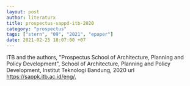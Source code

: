 ```yaml
---
layout: post
author: literaturx
title: prospectus-sappd-itb-2020
category: "prospectus"
tags: ["stern", "09", "2021", "epaper"]
date: 2021-02-25 18:07:00 +07
---
```

ITB and the authors, "Prospectus School of Architecture, Planning and Policy Development", School of Architecture, Planning and Policy Development, Institut Teknologi Bandung, 2020 url <https://sappk.itb.ac.id/eng/>[.](https://drive.google.com/file/d/1xEKm_rN3J_GeXV5BGv1YNmHiktKZwe4Z/view?usp=sharing)
